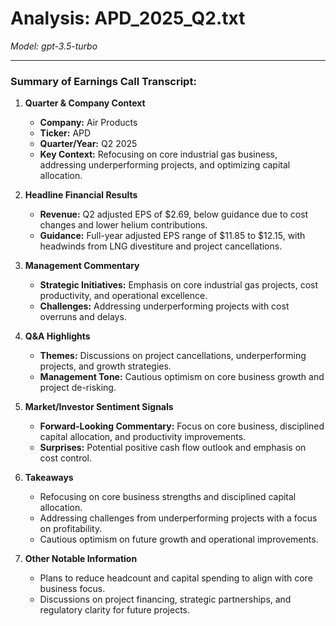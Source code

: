 # Analysis: APD_2025_Q2.txt

*Model: gpt-3.5-turbo*

---

### Summary of Earnings Call Transcript:

1. **Quarter & Company Context**
   - **Company:** Air Products
   - **Ticker:** APD
   - **Quarter/Year:** Q2 2025
   - **Key Context:** Refocusing on core industrial gas business, addressing underperforming projects, and optimizing capital allocation.

2. **Headline Financial Results**
   - **Revenue:** Q2 adjusted EPS of $2.69, below guidance due to cost changes and lower helium contributions.
   - **Guidance:** Full-year adjusted EPS range of $11.85 to $12.15, with headwinds from LNG divestiture and project cancellations.

3. **Management Commentary**
   - **Strategic Initiatives:** Emphasis on core industrial gas projects, cost productivity, and operational excellence.
   - **Challenges:** Addressing underperforming projects with cost overruns and delays.

4. **Q&A Highlights**
   - **Themes:** Discussions on project cancellations, underperforming projects, and growth strategies.
   - **Management Tone:** Cautious optimism on core business growth and project de-risking.

5. **Market/Investor Sentiment Signals**
   - **Forward-Looking Commentary:** Focus on core business, disciplined capital allocation, and productivity improvements.
   - **Surprises:** Potential positive cash flow outlook and emphasis on cost control.

6. **Takeaways**
   - Refocusing on core business strengths and disciplined capital allocation.
   - Addressing challenges from underperforming projects with a focus on profitability.
   - Cautious optimism on future growth and operational improvements.

7. **Other Notable Information**
   - Plans to reduce headcount and capital spending to align with core business focus.
   - Discussions on project financing, strategic partnerships, and regulatory clarity for future projects.